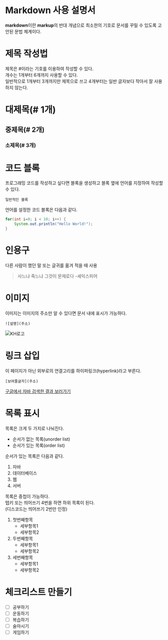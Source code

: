 # Markdown 사용 설명서

**markdown**이란 **markup**의 반대 개념으로 최소한의 기호로 문서를 꾸밀 수 있도록 고안된 문법 체계이다.

# 제목 작성법

제목은 #이라는 기호를 이용하여 작성할 수 있다.  
개수는 1개부터 6개까지 사용할 수 있다.  
일반적으로 1개부터 3개까지만 제목으로 쓰고 4개부터는 일반 글자보다 작아서 잘 사용하지 않는다.

# 대제목(# 1개)
## 중제목(# 2개)
### 소제목(# 3개)


# 코드 블록

프로그래밍 코드를 작성하고 싶다면 블록을 생성하고 블록 옆에 언어를 지정하여 작성할 수 있다.

```
일반적인 블록
```

언어를 설정한 코드 블록은 다음과 같다.

```java
for(int i=0; i < 10; i++) {
	System.out.println("Hello World!");
}
```

# 인용구

다른 사람이 했던 말 또는 글귀를 옮겨 적을 때 사용

> 사느냐 죽느냐 그것이 문제로다 -셰익스피어

# 이미지

이미지는 이미지의 주소만 알 수 있다면 문서 내에 표시가 가능하다.

```
![설명](주소)
```

![KH로고](https://image.rocketpunch.com/company/105846/khjeongbogyoyugweon_logo_1572925088.png?s=400x400&t=inside)

# 링크 삽입

이 페이지가 아닌 외부로의 연결고리를 하이퍼링크(hyperlink)라고 부른다.

```
[보여줄글자](주소)
```

[구글에서 자바 검색한 결과 보러가기](https://www.google.com/search?q=%EC%9E%90%EB%B0%94&sca_esv=593038284&sxsrf=AM9HkKl25LH8bgs-Xu5FWcJqDFu_Hbhlgw%3A1703232716704&source=hp&ei=zESFZf7kKP3i2roPw_e-yA4&iflsig=AO6bgOgAAAAAZYVS3LACwmnLPpfPEFTUOomOT48lpLSa&ved=0ahUKEwj--q-ozKKDAxV9sVYBHcO7D-kQ4dUDCAw&uact=5&oq=%EC%9E%90%EB%B0%94&gs_lp=Egdnd3Mtd2l6IgbsnpDrsJQyCBAAGIAEGLEDMgsQABiABBixAxiDATIIEAAYgAQYsQMyCxAAGIAEGLEDGIMBMggQABiABBixAzIFEAAYgAQyCxAAGIAEGLEDGIMBMgUQABiABDIFEAAYgAQyBRAAGIAESKIJUABYkghwAngAkAEBmAG8AaABiAWqAQMwLjW4AQPIAQD4AQGoAgrCAgQQABgDwgILEC4YgAQYsQMYgwHCAhEQLhiABBixAxiDARjHARjRA8ICCxAuGIAEGMcBGK8BwgIHEAAYgAQYCsICDRAuGMcBGNEDGOoCGCfCAgcQIxjqAhgn&sclient=gws-wiz)



# 목록 표시

목록은 크게 두 가지로 나눠진다.

- 순서가 없는 목록(unorder list)
- 순서가 있는 목록(order list)  


순서가 있는 목록은 다음과 같다.  

1. 자바
2. 데이터베이스
3. 웹
4. 서버

목록은 중첩이 가능하다.  
탭키 또는 띄어쓰기 4번을 하면 하위 목록이 된다.  
(디스코드는 띄어쓰기 2번만 인정)

1. 첫번째항목
	- 세부항목1
    - 세부항목2
2. 두번째항목
	- 세부항목1
    - 세부항목2
3. 세번째항목
	- 세부항목1
    - 세부항목2

# 체크리스트 만들기

- [ ] 공부하기
- [ ] 운동하기
- [ ] 복습하기
- [ ] 술마시기
- [ ] 게임하기
